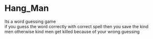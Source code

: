 # Hang_Man
Its  a word guessing  game                                                                                                                                                                                                                         
if you guess the word correctly with  correct spell then you save the kind men otherwise kind men get killed because of your wrong guessing                                           
